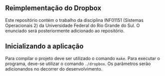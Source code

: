 ## Reimplementação do Dropbox

Este repositório contém o trabalho da disciplina INF01151 (Sistemas Operacionais 2) da Universidade Federal do Rio Grande do Sul. O enunciado será posteriormente adicionado ao repositório.

## Inicializando a aplicação

Para compilar o projeto deve ser utilizado o comando `make`. Para executar o programa, deve-se utilizar o comando `./dropbox`. Os parâmetros serão adicionandos no decorrer do desenvolvimento.
